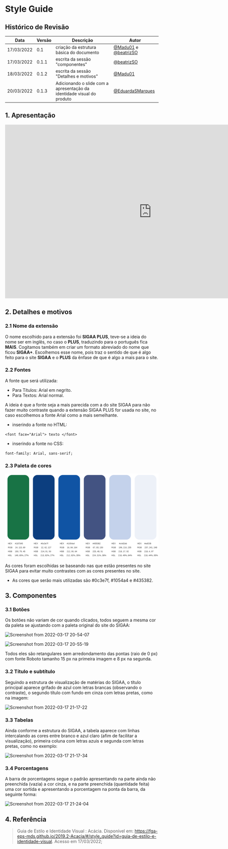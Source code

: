 # Style Guide

## Histórico de Revisão

| Data       | Versão | Descrição      | Autor     |
| ---------- | ------ | -------------- | --------- |
| 17/03/2022 | 0.1    | criação da estrutura básica do documento | [@Madu01](https://github.com/Madu01) e [@beatrizSO](https://github.com/beatrizSO) |
| 17/03/2022 | 0.1.1  | escrita da sessão "componentes" | [@beatrizSO](https://github.com/beatrizSO) |
| 18/03/2022 | 0.1.2  | escrita da sessão "Detalhes e motivos" | [@Madu01](https://github.com/Madu01) |
|20/03/2022|0.1.3|Adicionando o slide com a apresentação da identidade visual do produto|[@EduardaSMarques](https://github.com/EduardaSMarques)

## 1. Apresentação  

<iframe src="https://docs.google.com/presentation/d/e/2PACX-1vQos6aERwJnUOjzSHd3dBdQl5UyOmetPiuTHkYI0DV61bCOJfubP2EFX7Vxpxdwsa6wpQpLMidOCT-M/pub?start=true&loop=false&delayms=3000" frameborder="0" width="960" height="569" allowfullscreen="true" mozallowfullscreen="true" webkitallowfullscreen="true"></iframe>

## 2. Detalhes e motivos

### 2.1 Nome da extensão

O nome escolhido para a extensão foi **SIGAA PLUS**, teve-se a ideia do nome ser em inglês, no caso o **PLUS**, traduzindo para o português fica **MAIS**. Cogitamos também em criar um formato abreviado do nome que ficou **SIGAA+**. 
Escolhemos esse nome, pois traz o sentido de que é algo feito para o site **SIGAA** e o **PLUS** da ênfase de que é algo a mais para o site.

### 2.2 Fontes

A fonte que será utilizada:
- Para Títulos: Arial em negrito.
- Para Textos: Arial normal.

A ideia é que a fonte seja a mais parecida com a do site SIGAA para não fazer muito contraste quando a extensão SIGAA PLUS for usada no site, no caso escolhemos a fonte Arial como a mais semelhante.

- inserindo a fonte no HTML: 

`<font face="Arial"> texto </font>`

- inserindo a fonte no CSS:

`font-family: Arial, sans-serif;`

### 2.3 Paleta de cores

![paleta](./assets/images/paleta.png)

As cores foram escolhidas se baseando nas que estão presentes no site SIGAA para evitar muito contrastes com as cores presentes no site.
- As cores que serão mais utilizadas são  #0c3e7f, #1054a4 e #435382.    

## 3. Componentes 

### 3.1 Botões

Os botões não variam de cor quando clicados, todos seguem a mesma cor da paleta se ajustando com a paleta original do site do SIGAA:

![Screenshot from 2022-03-17 20-54-07](https://user-images.githubusercontent.com/65085229/158912470-5c2f8b18-ebb6-48b6-a8b7-f46e3ea12509.png)

![Screenshot from 2022-03-17 20-55-19](https://user-images.githubusercontent.com/65085229/158912529-df6e67bb-21d5-473b-9f6a-3ff354550efe.png)

Todos eles são retangulares sem arredondamento das pontas (raio de 0 px) com fonte Roboto tamanho 15 px na primeira imagem e 8 px na segunda.


### 3.2 Título e subtítulo

Seguindo a estrutura de visualização de matérias do SIGAA, o título principal aparece grifado de azul com letras brancas (observando o contraste), o segundo título com fundo em cinza com letras pretas, como na imagem:

![Screenshot from 2022-03-17 21-17-22](https://user-images.githubusercontent.com/65085229/158914151-ae14e658-8c55-40e9-a5cb-ce94871780be.png)



### 3.3 Tabelas
Ainda conforme a estrutura do SIGAA, a tabela aparece com linhas intercalando as cores entre branco e azul claro (afim de facilitar a visualização), primeira coluna com letras azuis e segunda com letras pretas, como no exemplo:

![Screenshot from 2022-03-17 21-17-34](https://user-images.githubusercontent.com/65085229/158914177-35265a6f-b709-4e63-ae50-611bd8d4738e.png)

### 3.4 Porcentagens
A barra de porcentagens segue o padrão apresentando na parte ainda não preenchida (vazia) a cor cinza, e na parte preenchida (quantidade feita) uma cor sortida e apresentando a porcentagem na ponta da barra, da seguinte forma:

![Screenshot from 2022-03-17 21-24-04](https://user-images.githubusercontent.com/65085229/158914604-0add0440-35e0-4af7-82af-08563dfdc45a.png)



## 4. Referência 

> Guia de Estilo e Identidade Visual : Acácia. Disponível em: https://fga-eps-mds.github.io/2019.2-Acacia/#/style_guide?id=guia-de-estilo-e-identidade-visual. Acesso em 17/03/2022;
